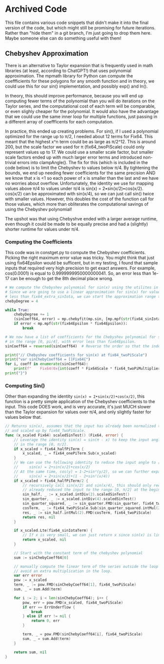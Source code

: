 # Archived Code

This file contains various code snippets that didn't make it into the final version of the code, but which might still be promising for future iterations. Rather than "hide them" in a git branch, I'm just going to drop them here. Maybe someone else can do something useful with them!

## Chebyshev Approximation

There is an alternative to Taylor expansion that is frequently used in math libraries (at least, according to ChatGPT!) that uses polynomial approximation. The mpmath library for Python can compute the coeffficients for these polygons for any smooth function and in theory, we could use this for our sin() implementation, and possibly exp() and ln().

In theory, this should improve performance, because you will end up computing fewer terms of the polynomial than you will do iterations on the Taylor series, and the computational cost of each term will be comparable, or even slighly cheaper for the polynomial. It would also have the advantage that we could use the same inner loop for multiple functions, just passing in a different array of coeffficents for each computation.

In practice, this ended up creating problems. For sin(), if I used a polynomial optimized for the range up to π/2, I needed about 12 terms for Fix64. This meant that the highest x^n term could be as large as π/2^12. This is around 200, but the scale factor we used for π (fix64_twoPiScale) could only represent values up to 17. We could use a smaller scale factor, but smaller scale factors ended up with much larger error terms and introduced non-trivial errors into clampAngle(). The fix for this (which is included in the code below) is to limit the Chebyshev to values below π/4. By tightening the bounds, we end up needing fewer coefficients for the same precision AND we know that x is <1 so each power of x is smaller than the last and we have no worries about overflow. Unfortunately, the identity we use for mapping values above π/4 to values under π/4 is sin(x) = 2•sin(x/2)•cos(x/2). cos(x/2) can be approximated with sin(x/4), so we can just call sin() twice with smaller values. However, this doubles the cost of the function call for those values, which more than obliterates the computational savings of using the Chebyshev polynomial!

The upshot was that using Chebyshve ended with a larger average runtime, even though it could be made to be equally precise and had a (slightly) shorter runtime for values under π/4.

### Computing the Coefficients

This code was in constget.py to compute the Chebyshev coefficients. Picking the right maximum error value was tricky. You might think that just using fix64Epsilon would be sufficent, but in my testing, I found that sample inputs that required very high precision to get exact answers. For example, cos(0.0001) is equal to 0.9999999950000000041. So, an error less than 1e-17 can be enough to get the 8th decimal place wrong. 

```python
# We compute the Chebyshev polynomial for sin(x) using the utilites in mpmath.
# Since we are going to use a linear approximation for sin(x) for values
# less than fix64_extra_sinIota, we can start the approximation range there.
chebyDegree = 4

while True:
    chebyDegree += 1
    (sinCoeff64, error) = mp.chebyfit(mp.sin, [mp.mpf(str(fix64_sinIota)), mp.pi/4], chebyDegree, error=True)
    if error < mp.mpf(str(fix64Epsilon * fix64Epsilon)):
        break

# We now have a list of coefficients for the Chebyshev polynomial for sin(x) in Fix64,
# in the range [0, pi/4], with error less than fix64Epsilon.
sinCoeff64 = reversed(sinCoeff64)  # Reverse the order so that the index matches the degree

print("// Chebyshev coefficients for sin(x) at fix64_twoPiScale")
print("var sinChebyCoeff64 = []Fix64{")
for i, coeff in enumerate(sinCoeff64):
    print(f"    Fix64(0x{int(coeff * Fix64Scale * fix64_twoPiMultiplier) & 0xffffffffffffffff:016x}), // Coefficient {i}")
print("}")
```

### Computing Sin()

Other than expanding the identity `sin(x) = 2•sin(x/2)•cos(x/2)`, this function is a pretty simple application of the Chebyshev coefficients to the input. This code DOES work, and is very accurate, it's just MUCH slower than the Taylor expansion for values over π/4, and only slightly faster for values below that.

```go
// Returns sin(x), assumes that the input has already been normalized to the range [0, π]
// and scaled up by fix64_TwoPiScale.
func (x_scaled Fix64) scaledSinTest() (Fix64, error) {
	// Leverage the identity sin(x) = sin(π - x) to keep the input angle
	// in the range [0, π/2].
	if x_scaled > fix64_halfPiTerm {
		x_scaled, _ = fix64_onePiTerm.Sub(x_scaled)
	}
	// We can use the following identity to reduce the input angle to [0, π/4]:
	//     sin(x) = 2•sin(x/2)•cos(x/2)
	// At the same time, cos(y) = 1-2•sin²(y/2), so we can further expand this to:
	//     sin(x) = 2•sin(x/2)•(1 - 2•sin²(x/4))
	if x_scaled > fix64_halfPiTerm/2 {
		// recursively call sin(x/2) and sin(x/4), this should only recurse once since we
		// already reduced the input to the range [0, π/2] at the beginning of this function.
		sin_half, _ := x_scaled.intDiv(2).scaledSinTest()
		sin_quarter, _ := x_scaled.intDiv(4).scaledSinTest()
		sin_quarter_squared, _ := sin_quarter.FMD(sin_quarter, fix64_twoPiScale)
		cosTerm, _ := fix64_twoPiScale.Sub(sin_quarter_squared.intMul(2)) // cos(x/2) = 1 - 2•sin²(x/4)
		res, _ := sin_half.intMul(2).FMD(cosTerm, fix64_twoPiScale)       // sin(x) = 2•sin(x/2)•cos(x/2)
		return res, nil
	}

	if x_scaled.Lte(fix64_sinIotaTerm) {
		// If x is very small, we can just return x since sin(x) is linear for small x.
		return x_scaled, nil
	}

	// Start with the constant term of the chebyshev polynomial
	sum := sinChebyCoeff64[0]

	// manually compute the linear term of the series outside the loop to
	// avoid an extra multiplication in the loop.
	var err error
	pow := x_scaled
	term, _ := pow.FMD(sinChebyCoeff64[1], fix64_twoPiScale)
	sum, _ = sum.Add(term)

	for i := 2; i < len(sinChebyCoeff64); i++ {
		pow, err = pow.FMD(x_scaled, fix64_twoPiScale)
		if err == ErrUnderflow {
			break
		} else if err != nil {
			return 0, err
		}

		term, _ = pow.FMD(sinChebyCoeff64[i], fix64_twoPiScale)
		sum, _ = sum.Add(term)
	}

	return sum, nil
}
```